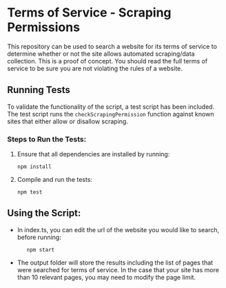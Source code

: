 # Terms of Service - Scraping Permissions

This repository can be used to search a website for its terms of service to determine whether or not the site allows automated scraping/data collection. This is a proof of concept. You should read the full terms of service to be sure you are not violating the rules of a website.

## Running Tests

To validate the functionality of the script, a test script has been included. The test script runs the `checkScrapingPermission` function against known sites that either allow or disallow scraping.

### Steps to Run the Tests:

1. Ensure that all dependencies are installed by running:
   ```
   npm install
   ```

2. Compile and run the tests:
   ```
   npm test
   ```

## Using the Script:
- In index.ts, you can edit the url of the website you would like to search, before running:
   ```
      npm start
   ```
- The output folder will store the results including the list of pages that were searched for terms of service. In the case that your site has more than 10 relevant pages, you may need to modify the page limit.

